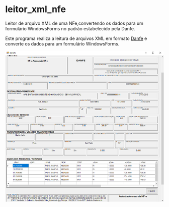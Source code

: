 # leitor_xml_nfe
Leitor de arquivo XML de uma NFe,convertendo os dados para um formulário WindowsForms no padrão estabelecido pela Danfe. 

Este programa realiza a leitura de arquivos XML em formato [Danfe](http://www.nfe.fazenda.gov.br/portal/perguntasFrequentes.aspx?tipoConteudo=Zn7vuWPGHL8=) e converte os dados para um formulário WindowsForms.

![Formulário](./assets/form.png)